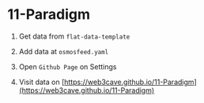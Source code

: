# 11-Paradigm


1. Get data from `flat-data-template`

2. Add data at `osmosfeed.yaml`

3. Open `Github Page` on Settings

4. Visit data on [https://web3cave.github.io/11-Paradigm](https://web3cave.github.io/11-Paradigm)




